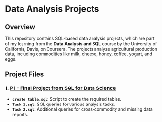 # Data Analysis Projects

## Overview

This repository contains SQL-based data analysis projects, which are part of my learning from the **Data Analysis and SQL** course by the University of California, Davis, on Coursera. The projects analyze agricultural production data, including commodities like milk, cheese, honey, coffee, yogurt, and eggs.

## Project Files

### 1. [P1 - Final Project from SQL for Data Science]()

- **`create table.sql`**: Script to create the required tables.
- **`Task 1.sql`**: SQL queries for various analysis tasks.
- **`Task 2.sql`**: Additional queries for cross-commodity and missing data reports.

